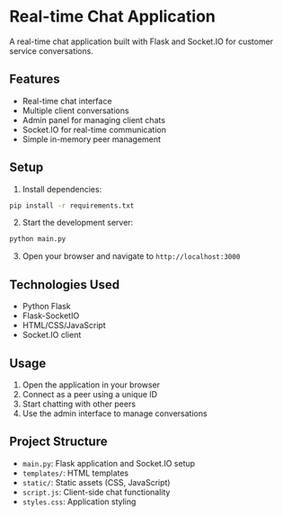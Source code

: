 # Real-time Chat Application

A real-time chat application built with Flask and Socket.IO for customer service conversations.

## Features

- Real-time chat interface
- Multiple client conversations
- Admin panel for managing client chats
- Socket.IO for real-time communication
- Simple in-memory peer management

## Setup

1. Install dependencies:
```bash
pip install -r requirements.txt
```

2. Start the development server:
```bash
python main.py
```

3. Open your browser and navigate to `http://localhost:3000`

## Technologies Used

- Python Flask
- Flask-SocketIO
- HTML/CSS/JavaScript
- Socket.IO client

## Usage

1. Open the application in your browser
2. Connect as a peer using a unique ID
3. Start chatting with other peers
4. Use the admin interface to manage conversations

## Project Structure

- `main.py`: Flask application and Socket.IO setup
- `templates/`: HTML templates
- `static/`: Static assets (CSS, JavaScript)
- `script.js`: Client-side chat functionality
- `styles.css`: Application styling

